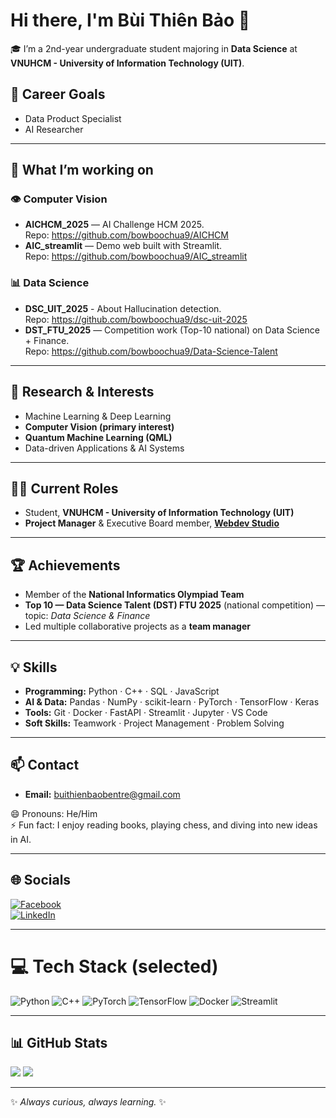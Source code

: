 # Hi there, I'm Bùi Thiên Bảo 👋

🎓 I’m a 2nd-year undergraduate student majoring in **Data Science** at  
**VNUHCM - University of Information Technology (UIT)**.  

## 🎯 Career Goals
- Data Product Specialist  
- AI Researcher  

---

## 🔭 What I’m working on
### 👁️ Computer Vision
- **AICHCM_2025** — AI Challenge HCM 2025.  
  Repo: https://github.com/bowboochua9/AICHCM  
- **AIC_streamlit** — Demo web built with Streamlit.  
  Repo: https://github.com/bowboochua9/AIC_streamlit

### 📊 Data Science
- **DSC_UIT_2025** - About Hallucination detection.  
  Repo: https://github.com/bowboochua9/dsc-uit-2025  
- **DST_FTU_2025** — Competition work (Top-10 national) on Data Science + Finance.  
  Repo: https://github.com/bowboochua9/Data-Science-Talent

---

## 🌱 Research & Interests
- Machine Learning & Deep Learning  
- **Computer Vision (primary interest)**  
- **Quantum Machine Learning (QML)**  
- Data-driven Applications & AI Systems
 
---

## 👨‍💻 Current Roles
- Student, **VNUHCM - University of Information Technology (UIT)**  
- **Project Manager** & Executive Board member, **[Webdev Studio](https://www.webdevstudios.org/)**

---

## 🏆 Achievements
- Member of the **National Informatics Olympiad Team**  
- **Top 10 — Data Science Talent (DST) FTU 2025** (national competition) — topic: *Data Science & Finance*  
- Led multiple collaborative projects as a **team manager**

---

## 💡 Skills
- **Programming:** Python · C++ · SQL · JavaScript  
- **AI & Data:** Pandas · NumPy · scikit-learn · PyTorch · TensorFlow · Keras  
- **Tools:** Git · Docker · FastAPI · Streamlit · Jupyter · VS Code  
- **Soft Skills:** Teamwork · Project Management · Problem Solving

---

## 📫 Contact
- **Email:** buithienbaobentre@gmail.com

😄 Pronouns: He/Him  
⚡ Fun fact: I enjoy reading books, playing chess, and diving into new ideas in AI.

---

## 🌐 Socials
[![Facebook](https://img.shields.io/badge/Facebook-%231877F2.svg?logo=Facebook&logoColor=white)](https://www.facebook.com/Bui.ThienBao145)  
[![LinkedIn](https://img.shields.io/badge/LinkedIn-%230077B5.svg?logo=linkedin&logoColor=white)](https://www.linkedin.com/in/b%C3%B9i-thi%C3%AAn-b%E1%BA%A3o-8a8349327/)

---

# 💻 Tech Stack (selected)
![Python](https://img.shields.io/badge/python-3670A0?style=for-the-badge&logo=python&logoColor=ffdd54)
![C++](https://img.shields.io/badge/c++-%2300599C.svg?style=for-the-badge&logo=c%2B%2B&logoColor=white)
![PyTorch](https://img.shields.io/badge/PyTorch-%23EE4C2C.svg?style=for-the-badge&logo=PyTorch&logoColor=white)
![TensorFlow](https://img.shields.io/badge/TensorFlow-%23FF6F00.svg?style=for-the-badge&logo=TensorFlow&logoColor=white)
![Docker](https://img.shields.io/badge/docker-%230db7ed.svg?style=for-the-badge&logo=docker&logoColor=white)
![Streamlit](https://img.shields.io/badge/Streamlit-%23FF4B4B.svg?style=for-the-badge&logo=streamlit&logoColor=white)

---

## 📊 GitHub Stats
![](https://github-readme-stats.vercel.app/api?username=bowboochua9&theme=radical&hide_border=false&include_all_commits=false&count_private=false)
![](https://github-readme-streak-stats.herokuapp.com/?user=bowboochua9&theme=radical&hide_border=false)

---

✨ *Always curious, always learning.* ✨
